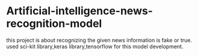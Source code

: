# Artificial-intelligence-news-recognition-model
this project is about recognizing the given news information is fake or true.
used sci-kit library,keras library,tensorflow for this model development.
